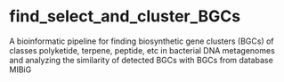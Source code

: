 # find_select_and_cluster_BGCs
A bioinformatic pipeline for finding biosynthetic gene clusters (BGCs) of classes polyketide, terpene, peptide, etc in bacterial DNA metagenomes and analyzing the similarity of detected BGCs with BGCs from database MIBiG
